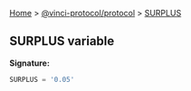 [Home](./index.md) &gt; [@vinci-protocol/protocol](./protocol.md) &gt; [SURPLUS](./protocol.surplus.md)

## SURPLUS variable

<b>Signature:</b>

```typescript
SURPLUS = '0.05'
```
